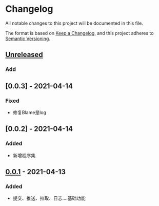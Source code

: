 # Changelog
All notable changes to this project will be documented in this file.

The format is based on [Keep a Changelog](https://keepachangelog.com/en/1.0.0/),
and this project adheres to [Semantic Versioning](https://semver.org/spec/v2.0.0.html).

## [Unreleased]
### Add

## [0.0.3] - 2021-04-14
### Fixed
- 修复Blame是log

## [0.0.2] - 2021-04-14
### Added
- 新增程序集

## [0.0.1] - 2021-04-13
### Added
- 提交、推送、拉取、日志....基础功能

[Unreleased]: http://gitealocal.wingjoy.cn/SVNBuildGroup/UnityPackageTemplate.git#upm
[0.0.1]: http://gitealocal.wingjoy.cn/SVNBuildGroup/UnityPackageTemplate.git#0.0.1